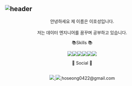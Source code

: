 ## ![header](https://capsule-render.vercel.app/api?type=rounded&color=gradient&text=%20Welcome%20&height=300&fontSize=100&textBg=true)


<p>
<center>안녕하세요 제 이름은 이호성입니다.</center> <br>
<center>저는 데이터 엔지니어를 꿈꾸며 공부하고 있습니다.</center>
</p>

<p><center> 📚Skills 📚</center></p>

<p><center> <img src="https://img.shields.io/badge/Python-3776AB?style=for-the-badge&logo=Python&logoColor=white"><img src="https://img.shields.io/badge/Apache Spark-E25A1C?style=for-the-badge&logo=Apache Spark&logoColor=white"><img src="https://img.shields.io/badge/Apache Airflow-017CEE?style=for-the-badge&logo=Apache Airflow&logoColor=white"><img src="https://img.shields.io/badge/Apache Kafka-231F20?style=for-the-badge&logo=Apache Kafka&logoColor=white"><img src="https://img.shields.io/badge/MySQL-4479A1?style=for-the-badge&logo=MySQL&logoColor=white"><img src="https://img.shields.io/badge/MongoDB-47A248?style=for-the-badge&logo=MongoDB&logoColor=white"> </center> </p>



<p><center>📧 Social 📧</center> <br></p>

<p><center> <a href="https://www.notion.so/data-explorer"> <img src="https://img.shields.io/badge/Notion-000000?style=for-the-badge&logo=Notion&logoColor=white"> </a> <a href="mailto:"hoseong0422@gmail.com"> <img src="https://img.shields.io/badge/Gmail-EA4335?style=for-the-badge&logo=Gmail&logoColor=white"> </a>hoseong0422@gmail.com </center> </p>